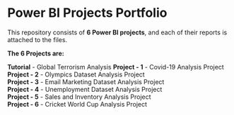 # Power BI Projects Portfolio

This repository consists of **6 Power BI projects**, and each of their reports is attached to the files.

**The 6 Projects are:**

**Tutorial** - Global Terrorism Analysis
**Project - 1** - Covid-19 Analysis Project  
**Project - 2** - Olympics Dataset Analysis Project  
**Project - 3** - Email Marketing Dataset Analysis Project  
**Project - 4** - Unemployment Dataset Analysis Project  
**Project - 5** - Sales and Inventory Analysis Project  
**Project - 6** - Cricket World Cup Analysis Project  










 
